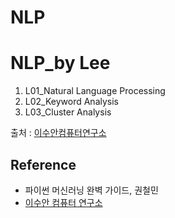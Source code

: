 # NLP





# NLP_by Lee

1. L01_Natural Language Processing
2. L02_Keyword Analysis
3. L03_Cluster Analysis

출처 : [이수안컴퓨터연구소](https://www.youtube.com/playlist?list=PL7ZVZgsnLwEEoHQAElEPg7l7T6nt25I3N)



## Reference

* 파이썬 머신러닝 완벽 가이드, 권철민
* [이수안 컴퓨터 연구소](http://suanlab.com/)
